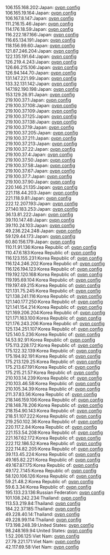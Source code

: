 106.155.168.202:Japan: [ovpn config](vpn/106_155_168_202.ovpn)  
106.165.19.164:Japan: [ovpn config](vpn/106_165_19_164.ovpn)  
106.167.8.147:Japan: [ovpn config](vpn/106_167_8_147.ovpn)  
111.216.15.46:Japan: [ovpn config](vpn/111_216_15_46.ovpn)  
114.176.18.59:Japan: [ovpn config](vpn/114_176_18_59.ovpn)  
116.222.187.166:Japan: [ovpn config](vpn/116_222_187_166.ovpn)  
116.65.134.191:Japan: [ovpn config](vpn/116_65_134_191.ovpn)  
118.156.99.60:Japan: [ovpn config](vpn/118_156_99_60.ovpn)  
121.87.246.204:Japan: [ovpn config](vpn/121_87_246_204.ovpn)  
122.135.191.64:Japan: [ovpn config](vpn/122_135_191_64.ovpn)  
126.219.4.243:Japan: [ovpn config](vpn/126_219_4_243.ovpn)  
126.66.215.106:Japan: [ovpn config](vpn/126_66_215_106.ovpn)  
126.94.144.70:Japan: [ovpn config](vpn/126_94_144_70.ovpn)  
131.147.221.99:Japan: [ovpn config](vpn/131_147_221_99.ovpn)  
133.32.131.142:Japan: [ovpn config](vpn/133_32_131_142.ovpn)  
147.192.190.198:Japan: [ovpn config](vpn/147_192_190_198.ovpn)  
153.129.26.91:Japan: [ovpn config](vpn/153_129_26_91.ovpn)  
219.100.37.1:Japan: [ovpn config](vpn/219_100_37_1.ovpn)  
219.100.37.108:Japan: [ovpn config](vpn/219_100_37_108.ovpn)  
219.100.37.109:Japan: [ovpn config](vpn/219_100_37_109.ovpn)  
219.100.37.125:Japan: [ovpn config](vpn/219_100_37_125.ovpn)  
219.100.37.138:Japan: [ovpn config](vpn/219_100_37_138.ovpn)  
219.100.37.19:Japan: [ovpn config](vpn/219_100_37_19.ovpn)  
219.100.37.205:Japan: [ovpn config](vpn/219_100_37_205.ovpn)  
219.100.37.211:Japan: [ovpn config](vpn/219_100_37_211.ovpn)  
219.100.37.213:Japan: [ovpn config](vpn/219_100_37_213.ovpn)  
219.100.37.22:Japan: [ovpn config](vpn/219_100_37_22.ovpn)  
219.100.37.4:Japan: [ovpn config](vpn/219_100_37_4.ovpn)  
219.100.37.50:Japan: [ovpn config](vpn/219_100_37_50.ovpn)  
219.100.37.58:Japan: [ovpn config](vpn/219_100_37_58.ovpn)  
219.100.37.67:Japan: [ovpn config](vpn/219_100_37_67.ovpn)  
219.100.37.7:Japan: [ovpn config](vpn/219_100_37_7.ovpn)  
219.100.37.90:Japan: [ovpn config](vpn/219_100_37_90.ovpn)  
220.146.21.135:Japan: [ovpn config](vpn/220_146_21_135.ovpn)  
221.118.44.203:Japan: [ovpn config](vpn/221_118_44_203.ovpn)  
221.118.9.81:Japan: [ovpn config](vpn/221_118_9_81.ovpn)  
222.12.207.193:Japan: [ovpn config](vpn/222_12_207_193.ovpn)  
27.140.183.253:Japan: [ovpn config](vpn/27_140_183_253.ovpn)  
36.13.81.222:Japan: [ovpn config](vpn/36_13_81_222.ovpn)  
39.110.147.48:Japan: [ovpn config](vpn/39_110_147_48.ovpn)  
39.110.24.103:Japan: [ovpn config](vpn/39_110_24_103.ovpn)  
49.236.224.248:Japan: [ovpn config](vpn/49_236_224_248.ovpn)  
59.129.44.173:Japan: [ovpn config](vpn/59_129_44_173.ovpn)  
60.80.156.179:Japan: [ovpn config](vpn/60_80_156_179.ovpn)  
110.11.91.136:Korea Republic of: [ovpn config](vpn/110_11_91_136.ovpn)  
110.47.6.183:Korea Republic of: [ovpn config](vpn/110_47_6_183.ovpn)  
116.123.155.231:Korea Republic of: [ovpn config](vpn/116_123_155_231.ovpn)  
116.124.246.202:Korea Republic of: [ovpn config](vpn/116_124_246_202.ovpn)  
116.126.194.123:Korea Republic of: [ovpn config](vpn/116_126_194_123.ovpn)  
119.192.120.168:Korea Republic of: [ovpn config](vpn/119_192_120_168.ovpn)  
119.195.69.104:Korea Republic of: [ovpn config](vpn/119_195_69_104.ovpn)  
119.197.49.215:Korea Republic of: [ovpn config](vpn/119_197_49_215.ovpn)  
121.131.75.245:Korea Republic of: [ovpn config](vpn/121_131_75_245.ovpn)  
121.138.241.116:Korea Republic of: [ovpn config](vpn/121_138_241_116.ovpn)  
121.140.177.250:Korea Republic of: [ovpn config](vpn/121_140_177_250.ovpn)  
121.141.154.214:Korea Republic of: [ovpn config](vpn/121_141_154_214.ovpn)  
121.169.206.204:Korea Republic of: [ovpn config](vpn/121_169_206_204.ovpn)  
121.171.163.100:Korea Republic of: [ovpn config](vpn/121_171_163_100.ovpn)  
121.176.243.206:Korea Republic of: [ovpn config](vpn/121_176_243_206.ovpn)  
125.134.251.107:Korea Republic of: [ovpn config](vpn/125_134_251_107.ovpn)  
125.140.5.236:Korea Republic of: [ovpn config](vpn/125_140_5_236.ovpn)  
14.53.92.91:Korea Republic of: [ovpn config](vpn/14_53_92_91.ovpn)  
175.113.228.172:Korea Republic of: [ovpn config](vpn/175_113_228_172.ovpn)  
175.122.32.139:Korea Republic of: [ovpn config](vpn/175_122_32_139.ovpn)  
175.194.92.191:Korea Republic of: [ovpn config](vpn/175_194_92_191.ovpn)  
175.213.129.25:Korea Republic of: [ovpn config](vpn/175_213_129_25.ovpn)  
175.213.67.191:Korea Republic of: [ovpn config](vpn/175_213_67_191.ovpn)  
175.215.21.57:Korea Republic of: [ovpn config](vpn/175_215_21_57.ovpn)  
210.103.14.239:Korea Republic of: [ovpn config](vpn/210_103_14_239.ovpn)  
210.103.46.58:Korea Republic of: [ovpn config](vpn/210_103_46_58.ovpn)  
210.105.34.39:Korea Republic of: [ovpn config](vpn/210_105_34_39.ovpn)  
211.37.83.56:Korea Republic of: [ovpn config](vpn/211_37_83_56.ovpn)  
218.146.159.106:Korea Republic of: [ovpn config](vpn/218_146_159_106.ovpn)  
218.148.78.206:Korea Republic of: [ovpn config](vpn/218_148_78_206.ovpn)  
218.154.90.143:Korea Republic of: [ovpn config](vpn/218_154_90_143.ovpn)  
218.51.107.222:Korea Republic of: [ovpn config](vpn/218_51_107_222.ovpn)  
219.250.102.36:Korea Republic of: [ovpn config](vpn/219_250_102_36.ovpn)  
220.117.2.84:Korea Republic of: [ovpn config](vpn/220_117_2_84.ovpn)  
221.153.54.208:Korea Republic of: [ovpn config](vpn/221_153_54_208.ovpn)  
221.167.62.172:Korea Republic of: [ovpn config](vpn/221_167_62_172.ovpn)  
222.112.186.52:Korea Republic of: [ovpn config](vpn/222_112_186_52.ovpn)  
222.114.82.205:Korea Republic of: [ovpn config](vpn/222_114_82_205.ovpn)  
39.113.45.224:Korea Republic of: [ovpn config](vpn/39_113_45_224.ovpn)  
49.165.82.221:Korea Republic of: [ovpn config](vpn/49_165_82_221.ovpn)  
49.167.87.175:Korea Republic of: [ovpn config](vpn/49_167_87_175.ovpn)  
49.172.7.145:Korea Republic of: [ovpn config](vpn/49_172_7_145.ovpn)  
58.120.106.126:Korea Republic of: [ovpn config](vpn/58_120_106_126.ovpn)  
59.21.48.2:Korea Republic of: [ovpn config](vpn/59_21_48_2.ovpn)  
59.6.3.34:Korea Republic of: [ovpn config](vpn/59_6_3_34.ovpn)  
195.133.23.136:Russian Federation: [ovpn config](vpn/195_133_23_136.ovpn)  
101.108.242.234:Thailand: [ovpn config](vpn/101_108_242_234.ovpn)  
113.53.219.84:Thailand: [ovpn config](vpn/113_53_219_84.ovpn)  
184.22.37.185:Thailand: [ovpn config](vpn/184_22_37_185.ovpn)  
49.228.40.14:Thailand: [ovpn config](vpn/49_228_40_14.ovpn)  
49.228.99.114:Thailand: [ovpn config](vpn/49_228_99_114.ovpn)  
173.198.248.39:United States: [ovpn config](vpn/173_198_248_39.ovpn)  
98.248.169.94:United States: [ovpn config](vpn/98_248_169_94.ovpn)  
1.52.206.125:Viet Nam: [ovpn config](vpn/1_52_206_125.ovpn)  
27.79.221.171:Viet Nam: [ovpn config](vpn/27_79_221_171.ovpn)  
42.117.69.58:Viet Nam: [ovpn config](vpn/42_117_69_58.ovpn)  
